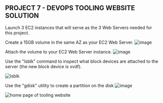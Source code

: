 ## PROJECT 7 - DEVOPS TOOLING WEBSITE SOLUTION

Launch 3 EC2 instances that will serve as the 3 Web Servers needed for this project. 


Create a 15GB volume in the same AZ as your EC2 Web Server.
![image](https://user-images.githubusercontent.com/22638955/111555270-52d62500-8788-11eb-92b7-2a2eddc05c8d.png)


Attach the volume to your EC2 Web Server instance.
![image](https://user-images.githubusercontent.com/22638955/111555625-1525cc00-8789-11eb-98ae-a2589362fdb6.png)


Use the "lsblk" command to inspect what block devices are attached to the server (the new block device is xvdf).

![lsblk](https://user-images.githubusercontent.com/22638955/111555005-bf045900-8787-11eb-8e61-3b2fc43f1d62.png)


Use the "gdisk" utility to create a partition on the disk
![image](https://user-images.githubusercontent.com/22638955/111556595-42737980-878b-11eb-9976-7bd190da457f.png)









![home page of tooling website](https://user-images.githubusercontent.com/22638955/111553654-1f45cb80-8785-11eb-8b5e-4bb35fbcb6ef.png)
